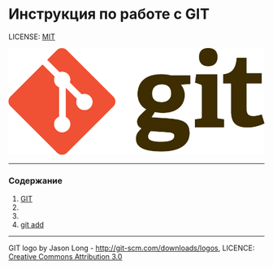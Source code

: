 # Инструкция по работе с GIT

LICENSE: [MIT](./license.md)

![git-logo](./Git-Logo-2Color.png)

---

### Содержание

1. [GIT](./GIT.md)
2. 
3. 
2. [git add](./add.md)








---

GIT logo by Jason Long - http://git-scm.com/downloads/logos, LICENCE: [Creative Commons Attribution 3.0](https://creativecommons.org/licenses/by/3.0/)
